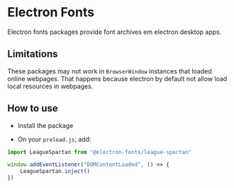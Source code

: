 # Electron Fonts

Electron fonts packages provide font archives em electron desktop apps.

## Limitations

These packages may not work in `BrowserWindow` instances that loaded online webpages. That happens because electron by default not allow load local resources in webpages.

## How to use

* Install the package

* On your `preload.js`, add:

```ts
import LeagueSpartan from "@electron-fonts/league-spartan"

window.addEventListener("DOMContentLoaded", () => {
    LeagueSpartan.inject()
})
```